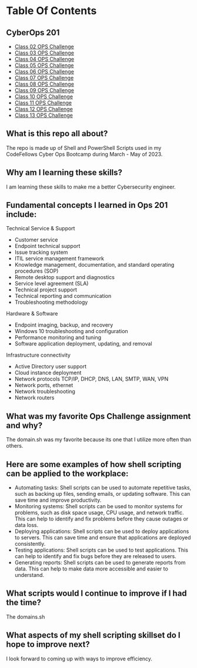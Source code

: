 # Table Of Contents

## CyberOps 201

- [Class 02 OPS Challenge](helloworld.sh)
- [Class 03 OPS Challenge](functions.sh)
- [Class 04 OPS Challenge](arrays.sh)
- [Class 05 OPS Challenge](loopkill.sh)
- [Class 06 OPS Challenge](checker.sh)
- [Class 07 OPS Challenge](sysinfo.sh)
- [Class 08 OPS Challenge](autocopy.txt)
- [Class 09 OPS Challenge](logretrieval.ps1)
- [Class 10 OPS Challenge](sysproccmd.ps1)
- [Class 11 OPS Challenge](winautoconfig.ps1)
- [Class 12 OPS Challenge](ipconfigipv4.ps1)
- [Class 13 OPS Challenge](domains.sh)

## What is this repo all about?

The repo is made up of Shell and PowerShell Scripts used in my CodeFellows Cyber Ops Bootcamp during March - May of 2023.

## Why am I learning these skills?

I am learning these skills to make me a better Cybersecurity engineer.

## Fundamental concepts I learned in Ops 201 include: 

Technical Service & Support
* Customer service
* Endpoint technical support
* Issue tracking system
* ITIL service management framework
* Knowledge management, documentation, and standard operating procedures (SOP)
* Remote desktop support and diagnostics
* Service level agreement (SLA)
* Technical project support
* Technical reporting and communication
* Troubleshooting methodology

Hardware & Software
* Endpoint imaging, backup, and recovery
* Windows 10 troubleshooting and configuration
* Performance monitoring and tuning
* Software application deployment, updating, and removal

Infrastructure connectivity
* Active Directory user support
* Cloud instance deployment
* Network protocols TCP/IP, DHCP, DNS, LAN, SMTP, WAN, VPN
* Network ports, ethernet
* Network troubleshooting
* Network routers


## What was my favorite Ops Challenge assignment and why?

The domain.sh was my favorite because its one that I utilize more often than others.

## Here are some examples of how shell scripting can be applied to the workplace:

* Automating tasks: Shell scripts can be used to automate repetitive tasks, such as backing up files, sending emails, or updating software. This can save time and improve productivity.
* Monitoring systems: Shell scripts can be used to monitor systems for problems, such as disk space usage, CPU usage, and network traffic. This can help to identify and fix problems before they cause outages or data loss.
* Deploying applications: Shell scripts can be used to deploy applications to servers. This can save time and ensure that applications are deployed consistently.
* Testing applications: Shell scripts can be used to test applications. This can help to identify and fix bugs before they are released to users.
* Generating reports: Shell scripts can be used to generate reports from data. This can help to make data more accessible and easier to understand.

## What scripts would I continue to improve if I had the time?

The domains.sh

## What aspects of my shell scripting skillset do I hope to improve next?

I look forward to coming up with ways to improve efficiency.


